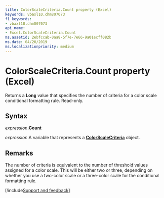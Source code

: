 ```yaml
---
title: ColorScaleCriteria.Count property (Excel)
keywords: vbaxl10.chm807073
f1_keywords:
- vbaxl10.chm807073
api_name:
- Excel.ColorScaleCriteria.Count
ms.assetid: 2ebfccab-0aa8-5f7e-7e66-9a01ecff082b
ms.date: 04/20/2019
ms.localizationpriority: medium
---
```



# ColorScaleCriteria.Count property (Excel)

Returns a **Long** value that specifies the number of criteria for a color scale conditional formatting rule. Read-only.


## Syntax

_expression_.**Count**

_expression_ A variable that represents a **[ColorScaleCriteria](Excel.ColorScaleCriteria.md)** object.


## Remarks

The number of criteria is equivalent to the number of threshold values assigned for a color scale. This will be either two or three, depending on whether you use a two-color scale or a three-color scale for the conditional formatting rule.




[!include[Support and feedback](~/includes/feedback-boilerplate.md)]